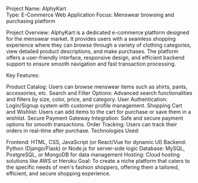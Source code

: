 Project Name: AlphyKart<BR>
Type: E-Commerce Web Application
Focus: Menswear browsing and purchasing platform

Project Overview: AlphyKart is a dedicated e-commerce platform designed for the menswear market. It provides users with a seamless shopping experience where they can browse through a variety of clothing categories, view detailed product descriptions, and make purchases. The platform offers a user-friendly interface, responsive design, and efficient backend support to ensure smooth navigation and fast transaction processing.

Key Features:

Product Catalog: Users can browse menswear items such as shirts, pants, accessories, etc.
Search and Filter Options: Advanced search functionalities and filters by size, color, price, and category.
User Authentication: Login/Signup system with customer profile management.
Shopping Cart and Wishlist: Users can add items to the cart for purchase or save them in a wishlist.
Secure Payment Gateway Integration: Safe and secure payment options for smooth transactions.
Order Tracking: Users can track their orders in real-time after purchase.
Technologies Used:

Frontend: HTML, CSS, JavaScript (or React/Vue for dynamic UI)
Backend: Python (Django/Flask) or Node.js for server-side logic
Database: MySQL, PostgreSQL, or MongoDB for data management
Hosting: Cloud hosting solutions like AWS or Heroku
Goal: To create a niche platform that caters to the specific needs of men's fashion shoppers, offering them a tailored, efficient, and secure shopping experience.
